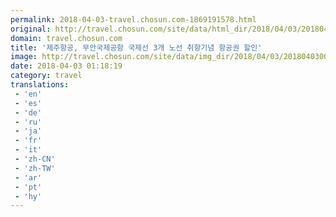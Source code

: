 ```yaml
---
permalink: 2018-04-03-travel.chosun.com-1869191578.html
original: http://travel.chosun.com/site/data/html_dir/2018/04/03/2018040301017.html
domain: travel.chosun.com
title: '제주항공, 무안국제공항 국제선 3개 노선 취항기념 항공권 할인'
image: http://travel.chosun.com/site/data/img_dir/2018/04/03/2018040300975_0.jpg
date: 2018-04-03 01:18:19
category: travel
translations: 
 - 'en'
 - 'es'
 - 'de'
 - 'ru'
 - 'ja'
 - 'fr'
 - 'it'
 - 'zh-CN'
 - 'zh-TW'
 - 'ar'
 - 'pt'
 - 'hy'
---
```


